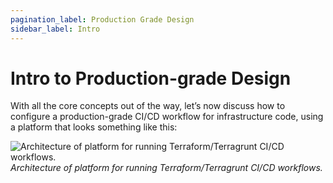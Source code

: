 ```yaml
---
pagination_label: Production Grade Design
sidebar_label: Intro
---
```


# Intro to Production-grade Design

With all the core concepts out of the way, let’s now discuss how to configure a production-grade CI/CD workflow for
infrastructure code, using a platform that looks something like this:

![Architecture of platform for running Terraform/Terragrunt CI/CD workflows.](/img/guides/build-it-yourself/pipelines/tftg-pipeline-architecture.png)
_Architecture of platform for running Terraform/Terragrunt CI/CD workflows._


<!-- ##DOCS-SOURCER-START
{"sourcePlugin":"Local File Copier","hash":"b980d131cbffb3362235f90d9deb68d0"}
##DOCS-SOURCER-END -->
